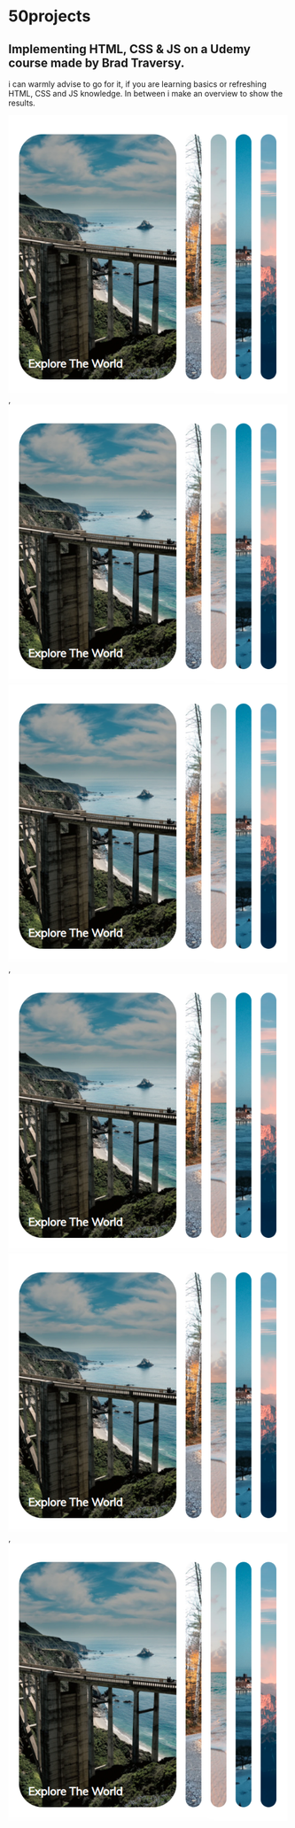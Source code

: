 # 50projects

## Implementing HTML, CSS &amp; JS on a Udemy course made by Brad Traversy.

i can warmly advise to go for it, if you are learning basics or refreshing HTML, CSS and JS knowledge.
In between i make an overview to show the results.

![expanding cards](images/01.png), ![expanding cards](images/01.png)
![expanding cards](images/01.png), ![expanding cards](images/01.png)
![expanding cards](images/01.png), ![expanding cards](images/01.png)
